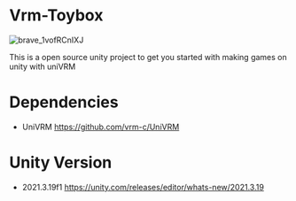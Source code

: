 # Vrm-Toybox

![brave_1vofRCnIXJ](https://github.com/gm3/vrm-toybox/assets/7612104/36d30b21-a5b0-48f9-b3d3-4506a47c21c7)

This is a open source unity project to get you started with making games on unity with uniVRM

# Dependencies 
- UniVRM https://github.com/vrm-c/UniVRM

# Unity Version
- 2021.3.19f1 https://unity.com/releases/editor/whats-new/2021.3.19
  


